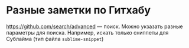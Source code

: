 # Разные заметки по Гитхабу
https://github.com/search/advanced — поиск. Можно укзазать разные параметры для поиска. Например, искать только сниппеты для Сублайма (тип файла `sublime-snippet`)
